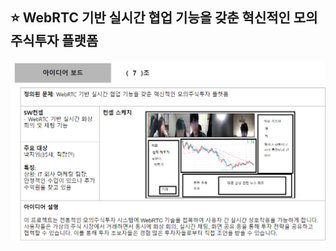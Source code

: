 ## ⭐ WebRTC 기반 실시간 협업 기능을 갖춘 혁신적인 모의 주식투자 플랫폼 

![아이디어보드](https://github.com/Stock-Mock-Investment-Application/.github/blob/main/profile/%EC%95%84%EC%9D%B4%EB%94%94%EC%96%B4%EB%B3%B4%EB%93%9C.png?raw=true)


<!--

**Here are some ideas to get you started:**

🙋‍♀️ A short introduction - what is your organization all about?
🌈 Contribution guidelines - how can the community get involved?
👩‍💻 Useful resources - where can the community find your docs? Is there anything else the community should know?
🍿 Fun facts - what does your team eat for breakfast?
🧙 Remember, you can do mighty things with the power of [Markdown](https://docs.github.com/github/writing-on-github/getting-started-with-writing-and-formatting-on-github/basic-writing-and-formatting-syntax)
-->
